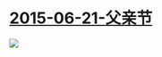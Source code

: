  # [2015-06-21-父亲节](http://www.bilibili.com/topic/v2/722.html)

![](https://bilicover2015.github.io/Android/2015-06-21-父亲节.jpg )
